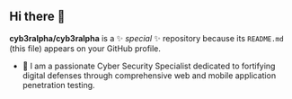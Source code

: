 ## Hi there 👋

**cyb3ralpha/cyb3ralpha** is a ✨ _special_ ✨ repository because its `README.md` (this file) appears on your GitHub profile.

- 🌱 I am a passionate Cyber Security Specialist dedicated to fortifying digital defenses through comprehensive web and mobile application penetration testing.
<!-- - 👯 I’m looking to collaborate on ...
- 🤔 I’m looking for help with ...
- 💬 Ask me about ...
- 📫 How to reach me: ...
- 😄 Pronouns: ...
- ⚡ Fun fact: ...

->
